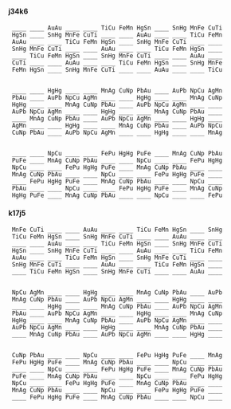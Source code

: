 
#### j34k6 

     ____ ____ AuAu ____ ____ TiCu FeMn HgSn ____ SnHg MnFe CuTi 
     HgSn ____ SnHg MnFe CuTi ____ ____ AuAu ____ ____ TiCu FeMn 
     AuAu ____ ____ TiCu FeMn HgSn ____ SnHg MnFe CuTi ____ ____ 
     SnHg MnFe CuTi ____ ____ AuAu ____ ____ TiCu FeMn HgSn ____ 
     ____ TiCu FeMn HgSn ____ SnHg MnFe CuTi ____ ____ AuAu ____ 
     CuTi ____ ____ AuAu ____ ____ TiCu FeMn HgSn ____ SnHg MnFe 
     FeMn HgSn ____ SnHg MnFe CuTi ____ ____ AuAu ____ ____ TiCu 


     ____ ____ HgHg ____ ____ MnAg CuNp PbAu ____ AuPb NpCu AgMn 
     PbAu ____ AuPb NpCu AgMn ____ ____ HgHg ____ ____ MnAg CuNp 
     HgHg ____ ____ MnAg CuNp PbAu ____ AuPb NpCu AgMn ____ ____ 
     AuPb NpCu AgMn ____ ____ HgHg ____ ____ MnAg CuNp PbAu ____ 
     ____ MnAg CuNp PbAu ____ AuPb NpCu AgMn ____ ____ HgHg ____ 
     AgMn ____ ____ HgHg ____ ____ MnAg CuNp PbAu ____ AuPb NpCu 
     CuNp PbAu ____ AuPb NpCu AgMn ____ ____ HgHg ____ ____ MnAg 


     ____ ____ NpCu ____ ____ FePu HgHg PuFe ____ MnAg CuNp PbAu 
     PuFe ____ MnAg CuNp PbAu ____ ____ NpCu ____ ____ FePu HgHg 
     NpCu ____ ____ FePu HgHg PuFe ____ MnAg CuNp PbAu ____ ____ 
     MnAg CuNp PbAu ____ ____ NpCu ____ ____ FePu HgHg PuFe ____ 
     ____ FePu HgHg PuFe ____ MnAg CuNp PbAu ____ ____ NpCu ____ 
     PbAu ____ ____ NpCu ____ ____ FePu HgHg PuFe ____ MnAg CuNp 
     HgHg PuFe ____ MnAg CuNp PbAu ____ ____ NpCu ____ ____ FePu 


#### k17j5 

     MnFe CuTi ____ ____ AuAu ____ ____ TiCu FeMn HgSn ____ SnHg 
     TiCu FeMn HgSn ____ SnHg MnFe CuTi ____ ____ AuAu ____ ____ 
     ____ ____ AuAu ____ ____ TiCu FeMn HgSn ____ SnHg MnFe CuTi 
     HgSn ____ SnHg MnFe CuTi ____ ____ AuAu ____ ____ TiCu FeMn 
     AuAu ____ ____ TiCu FeMn HgSn ____ SnHg MnFe CuTi ____ ____ 
     SnHg MnFe CuTi ____ ____ AuAu ____ ____ TiCu FeMn HgSn ____ 
     ____ TiCu FeMn HgSn ____ SnHg MnFe CuTi ____ ____ AuAu ____ 


     NpCu AgMn ____ ____ HgHg ____ ____ MnAg CuNp PbAu ____ AuPb 
     MnAg CuNp PbAu ____ AuPb NpCu AgMn ____ ____ HgHg ____ ____ 
     ____ ____ HgHg ____ ____ MnAg CuNp PbAu ____ AuPb NpCu AgMn 
     PbAu ____ AuPb NpCu AgMn ____ ____ HgHg ____ ____ MnAg CuNp 
     HgHg ____ ____ MnAg CuNp PbAu ____ AuPb NpCu AgMn ____ ____ 
     AuPb NpCu AgMn ____ ____ HgHg ____ ____ MnAg CuNp PbAu ____ 
     ____ MnAg CuNp PbAu ____ AuPb NpCu AgMn ____ ____ HgHg ____ 


     CuNp PbAu ____ ____ NpCu ____ ____ FePu HgHg PuFe ____ MnAg 
     FePu HgHg PuFe ____ MnAg CuNp PbAu ____ ____ NpCu ____ ____ 
     ____ ____ NpCu ____ ____ FePu HgHg PuFe ____ MnAg CuNp PbAu 
     PuFe ____ MnAg CuNp PbAu ____ ____ NpCu ____ ____ FePu HgHg 
     NpCu ____ ____ FePu HgHg PuFe ____ MnAg CuNp PbAu ____ ____ 
     MnAg CuNp PbAu ____ ____ NpCu ____ ____ FePu HgHg PuFe ____ 
     ____ FePu HgHg PuFe ____ MnAg CuNp PbAu ____ ____ NpCu ____ 


